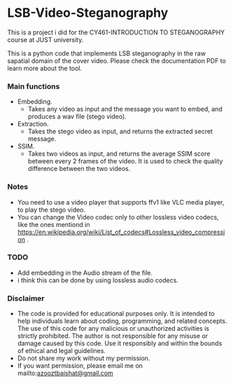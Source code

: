 # LSB-Video-Steganography

This is a project i did for the CY461-INTRODUCTION TO STEGANOGRAPHY course at JUST university.

This is a python code that implements LSB steganography in the raw sapatial domain of the cover video.
Please check the documentation PDF to learn more about the tool.

### Main functions
* Embedding.
  * Takes any video as input and the message you want to embed, and produces a wav file (stego video). 
* Extraction.
  * Takes the stego video as input, and returns the extracted secret message.
* SSIM.
  * Takes two videos as input, and returns the average SSIM score between every 2 frames of the video. It is used to check the quality difference between the two videos. 

### Notes
*  You need to use a video player that supports ffv1 like VLC media player, to play the stego video.
*  You can change the Video codec only to other lossless video codecs, like the ones mentiond in https://en.wikipedia.org/wiki/List_of_codecs#Lossless_video_compression .

### TODO
* Add embedding in the Audio stream of the file.
 * i think this can be done by using lossless audio codecs.

### Disclaimer
*  The code is provided for educational purposes only. It is intended to help individuals learn about coding, programming, and related concepts. The use of this code for any malicious or unauthorized activities is strictly prohibited. The author is not responsible for any misuse or damage caused by this code. Use it responsibly and within the bounds of ethical and legal guidelines.
*  Do not share my work without my permission.
*  If you want permission, please email me on mailto:azooztbaishat@gmail.com
